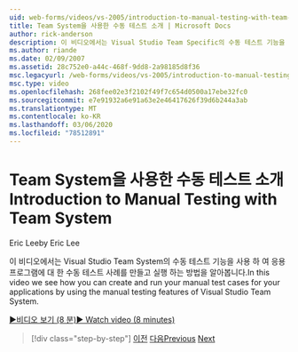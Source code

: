 ```yaml
---
uid: web-forms/videos/vs-2005/introduction-to-manual-testing-with-team-system
title: Team System을 사용한 수동 테스트 소개 | Microsoft Docs
author: rick-anderson
description: 이 비디오에서는 Visual Studio Team Specific의 수동 테스트 기능을 사용 하 여 응용 프로그램에 대 한 수동 테스트 사례를 만들고 실행 하는 방법을 알아봅니다.
ms.author: riande
ms.date: 02/09/2007
ms.assetid: 28c752e0-a44c-468f-9dd8-2a98185d8f36
msc.legacyurl: /web-forms/videos/vs-2005/introduction-to-manual-testing-with-team-system
msc.type: video
ms.openlocfilehash: 268fee02e3f2102f49f7c654d0500a17ebe32fc0
ms.sourcegitcommit: e7e91932a6e91a63e2e46417626f39d6b244a3ab
ms.translationtype: MT
ms.contentlocale: ko-KR
ms.lasthandoff: 03/06/2020
ms.locfileid: "78512891"
---
```

# <a name="introduction-to-manual-testing-with-team-system"></a><span data-ttu-id="b7c34-103">Team System을 사용한 수동 테스트 소개</span><span class="sxs-lookup"><span data-stu-id="b7c34-103">Introduction to Manual Testing with Team System</span></span>

<span data-ttu-id="b7c34-104">Eric Lee</span><span class="sxs-lookup"><span data-stu-id="b7c34-104">by Eric Lee</span></span>

<span data-ttu-id="b7c34-105">이 비디오에서는 Visual Studio Team System의 수동 테스트 기능을 사용 하 여 응용 프로그램에 대 한 수동 테스트 사례를 만들고 실행 하는 방법을 알아봅니다.</span><span class="sxs-lookup"><span data-stu-id="b7c34-105">In this video we see how you can create and run your manual test cases for your applications by using the manual testing features of Visual Studio Team System.</span></span>

[<span data-ttu-id="b7c34-106">&#9654;비디오 보기 (8 분)</span><span class="sxs-lookup"><span data-stu-id="b7c34-106">&#9654; Watch video (8 minutes)</span></span>](https://channel9.msdn.com/Blogs/ASP-NET-Site-Videos/introduction-to-manual-testing-with-team-system)

> [!div class="step-by-step"]
> <span data-ttu-id="b7c34-107">[이전](introduction-to-load-testing-web-applications-with-team-system.md)
> [다음](introduction-to-managing-and-running-tests-with-team-system.md)</span><span class="sxs-lookup"><span data-stu-id="b7c34-107">[Previous](introduction-to-load-testing-web-applications-with-team-system.md)
[Next](introduction-to-managing-and-running-tests-with-team-system.md)</span></span>
